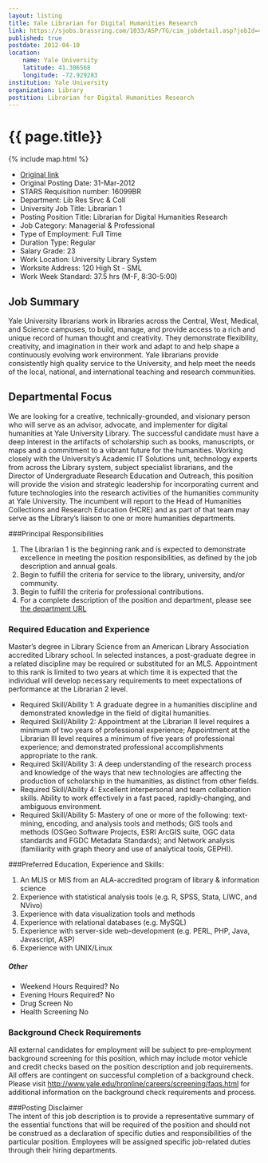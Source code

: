 ```yaml
---
layout: listing
title: Yale Librarian for Digital Humanities Research
link: https://sjobs.brassring.com/1033/ASP/TG/cim_jobdetail.asp?jobId=476898&partnerid=25053&siteid=5248&codes=IINDEED
published: true
postdate: 2012-04-10
location:
    name: Yale University
    latitude: 41.306568
    longitude: -72.929283
institution: Yale University
organization: Library
postition: Librarian for Digital Humanities Research
---
```


# {{ page.title}}

{% include map.html %}


* [Original link](https://sjobs.brassring.com/1033/ASP/TG/cim_jobdetail.asp?jobId=476898&partnerid=25053&siteid=5248&codes=IINDEED)
* Original Posting Date:	31-Mar-2012
* STARS Requisition number:	16099BR
* Department:	Lib Res Srvc & Coll
* University Job Title:	Librarian 1
* Posting Position Title:	Librarian for Digital Humanities Research
* Job Category:	Managerial & Professional
* Type of Employment:	Full Time
* Duration Type:	Regular
* Salary Grade:	23
* Work Location:	University Library System
* Worksite Address:	120 High St - SML
* Work Week	Standard: 37.5 hrs (M-F, 8:30-5:00)

## Job Summary

Yale University librarians work in libraries across the Central, West, Medical, and Science campuses, to build, manage, and provide access to a rich and unique record of human thought and creativity. They demonstrate flexibility, creativity, and imagination in their work and adapt to and help shape a continuously evolving work environment. Yale librarians provide consistently high quality service to the University, and help meet the needs of the local, national, and international teaching and research communities.

## Departmental Focus
We are looking for a creative, technically-grounded, and visionary person who will serve as an advisor, advocate, and implementer for digital humanities at Yale University Library. The successful candidate must have a deep interest in the artifacts of scholarship such as books, manuscripts, or maps and a commitment to a vibrant future for the humanities. Working closely with the University’s Academic IT Solutions unit, technology experts from across the Library system, subject specialist librarians, and the Director of Undergraduate Research Education and Outreach, this position will provide the vision and strategic leadership for incorporating current and future technologies into the research activities of the humanities community at Yale University. The incumbent will report to the Head of Humanities Collections and Research Education (HCRE) and as part of that team may serve as the Library’s liaison to one or more humanities departments.

###Principal Responsibilities	
1. The Librarian 1 is the beginning rank and is expected to demonstrate excellence in meeting the position responsibilities, as defined by the job description and annual goals.
2. Begin to fulfill the criteria for service to the library, university, and/or community.
3. Begin to fulfill the criteria for professional contributions.
4. For a complete description of the position and department, please see [the department URL](https://collaborate.library.yale.edu/lhr-public/jobs/digitalhumanities.aspx)

### Required Education and Experience
Master’s degree in Library Science from an American Library Association accredited Library school. In selected instances, a post-graduate degree in a related discipline may be required or substituted for an MLS. Appointment to this rank is limited to two years at which time it is expected that the individual will develop necessary requirements to meet expectations of performance at the Librarian 2 level.

* Required Skill/Ability 1:	A graduate degree in a humanities discipline and demonstrated knowledge in the field of digital humanities.
* Required Skill/Ability 2:	Appointment at the Librarian II level requires a minimum of two years of professional experience; Appointment at the Librarian III level requires a minimum of five years of professional experience; and demonstrated professional accomplishments appropriate to the rank.
* Required Skill/Ability 3:	A deep understanding of the research process and knowledge of the ways that new technologies are affecting the production of scholarship in the humanities, as distinct from other fields.
* Required Skill/Ability 4:	Excellent interpersonal and team collaboration skills. Ability to work effectively in a fast paced, rapidly-changing, and ambiguous environment.
* Required Skill/Ability 5:	Mastery of one or more of the following: text-mining, encoding, and analysis tools and methods; GIS tools and methods (OSGeo Software Projects, ESRI ArcGIS suite, OGC data standards and FGDC Metadata Standards); and Network analysis (familiarity with graph theory and use of analytical tools, GEPHI).

###Preferred Education, Experience and Skills:	
1. An MLIS or MIS from an ALA-accredited program of library & information science
2. Experience with statistical analysis tools (e.g. R, SPSS, Stata, LIWC, and NVivo)
3. Experience with data visualization tools and methods
4. Experience with relational databases (e.g. MySQL)
5. Experience with server-side web-development (e.g. PERL, PHP, Java, Javascript, ASP)
6. Experience with UNIX/Linux

##### Other
* Weekend Hours Required?	No
* Evening Hours Required?	No
* Drug Screen	No
* Health Screening	No

### Background Check Requirements	
All external candidates for employment will be subject to pre-employment background screening for this position, which may include motor vehicle and credit checks based on the position description and job requirements. All offers are contingent on successful completion of a background check. Please visit <http://www.yale.edu/hronline/careers/screening/faqs.html> for additional information on the background check requirements and process.

###Posting Disclaimer	
The intent of this job description is to provide a representative summary of the essential functions that will be required of the position and should not be construed as a declaration of specific duties and responsibilities of the particular position. Employees will be assigned specific job-related duties through their hiring departments.
